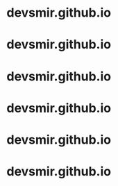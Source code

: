 # devsmir.github.io
# devsmir.github.io
# devsmir.github.io
# devsmir.github.io
# devsmir.github.io
# devsmir.github.io

